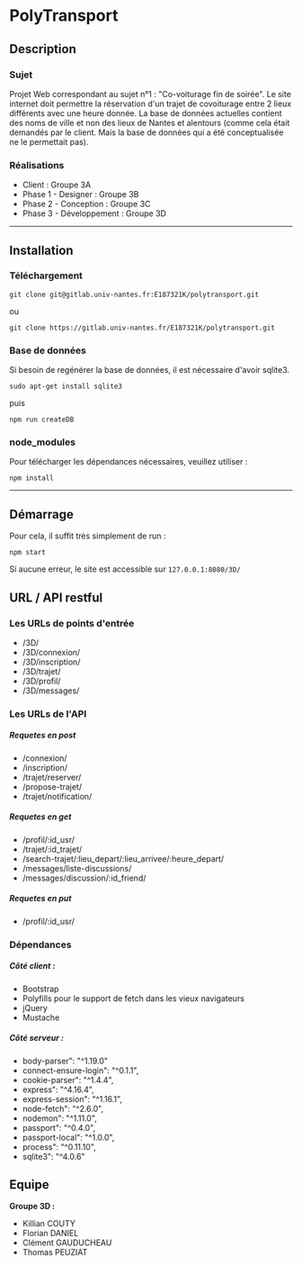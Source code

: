 # PolyTransport


## Description

### Sujet

Projet Web correspondant au sujet n°1 : "Co-voiturage fin de soirée". Le site internet doit permettre la réservation d'un trajet de covoiturage entre 2 lieux différents avec une heure donnée. La base de données actuelles contient des noms de ville et non des lieux de Nantes et alentours (comme cela était demandés par le client. Mais la base de données qui a été conceptualisée ne le permettait pas).

### Réalisations

- Client : Groupe 3A
- Phase 1 - Designer : Groupe 3B
- Phase 2 - Conception : Groupe 3C
- Phase 3 - Développement : Groupe 3D

---

## Installation

### Téléchargement 

`git clone git@gitlab.univ-nantes.fr:E187321K/polytransport.git`

ou

`git clone https://gitlab.univ-nantes.fr/E187321K/polytransport.git`

### Base de données

Si besoin de regénérer la base de données, il est nécessaire d'avoir sqlite3.

`sudo apt-get install sqlite3`

puis 

`npm run createDB`

### node_modules

Pour télécharger les dépendances nécessaires, veuillez utiliser :

`npm install`

---

## Démarrage

Pour cela, il suffit très simplement de run :

`npm start`

Si aucune erreur, le site est accessible sur `127.0.0.1:8080/3D/`


## URL / API restful


### Les URLs de points d'entrée
* /3D/
* /3D/connexion/
* /3D/inscription/
* /3D/trajet/
* /3D/profil/
* /3D/messages/

### Les URLs de l'API

##### Requetes en post
* /connexion/
* /inscription/
* /trajet/reserver/
* /propose-trajet/
* /trajet/notification/


##### Requetes en get
* /profil/:id_usr/
* /trajet/:id_trajet/
* /search-trajet/:lieu_depart/:lieu_arrivee/:heure_depart/
* /messages/liste-discussions/
* /messages/discussion/:id_friend/

##### Requetes en put
* /profil/:id_usr/
    
### Dépendances

##### Côté client :
* Bootstrap
* Polyfills pour le support de fetch dans les vieux navigateurs
* jQuery 
* Mustache

##### Côté serveur :
* body-parser": "^1.19.0"
* connect-ensure-login": "^0.1.1",
* cookie-parser": "^1.4.4",
* express": "^4.16.4",
* express-session": "^1.16.1",
* node-fetch": "^2.6.0",
* nodemon": "^1.11.0",
* passport": "^0.4.0",
* passport-local": "^1.0.0",
* process": "^0.11.10",
* sqlite3": "^4.0.6"


## Equipe

**Groupe 3D :**
- Killian COUTY
- Florian DANIEL
- Clément GAUDUCHEAU
- Thomas PEUZIAT